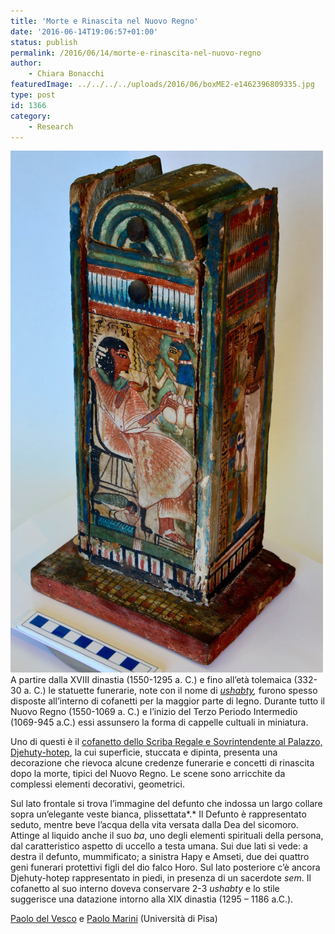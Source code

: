 ```yaml
---
title: 'Morte e Rinascita nel Nuovo Regno'
date: '2016-06-14T19:06:57+01:00'
status: publish
permalink: /2016/06/14/morte-e-rinascita-nel-nuovo-regno
author: 
    - Chiara Bonacchi
featuredImage: ../../../../uploads/2016/06/boxME2-e1462396809335.jpg
type: post
id: 1366
category:
    - Research
---
```

![](../../../../uploads/2016/06/boxME2-e1462396809335.jpg)
A partire dalla XVIII dinastia (1550-1295 a. C.) e fino all’età tolemaica (332-30 a. C.) le statuette funerarie, note con il nome di *[ushabty](https://blog.micropasts.org/2014/06/23/shabtis-and-the-ancient-egyptian-afterlife/),* furono spesso disposte all’interno di cofanetti per la maggior parte di legno. Durante tutto il Nuovo Regno (1550-1069 a. C.) e l’inizio del Terzo Periodo Intermedio (1069-945 a.C.) essi assunsero la forma di cappelle cultuali in miniatura.

Uno di questi è il [cofanetto dello Scriba Regale e Sovrintendente al Palazzo, Djehuty-hotep](http://crowdsourced.micropasts.org/project/MuseoEgizio1/), la cui superficie, stuccata e dipinta, presenta una decorazione che rievoca alcune credenze funerarie e concetti di rinascita dopo la morte, tipici del Nuovo Regno. Le scene sono arricchite da complessi elementi decorativi, geometrici.

Sul lato frontale si trova l’immagine del defunto che indossa un largo collare sopra un’elegante veste bianca, plissettata*.* Il Defunto è rappresentato seduto, mentre beve l’acqua della vita versata dalla Dea del sicomoro. Attinge al liquido anche il suo *ba*, uno degli elementi spirituali della persona, dal caratteristico aspetto di uccello a testa umana. Sui due lati si vede: a destra il defunto, mummificato; a sinistra Hapy e Amseti, due dei quattro geni funerari protettivi figli del dio falco Horo. Sul lato posteriore c’è ancora Djehuty-hotep rappresentato in piedi, in presenza di un sacerdote *sem*. Il cofanetto al suo interno doveva conservare 2-3 *ushabty* e lo stile suggerisce una datazione intorno alla XIX dinastia (1295 – 1186 a.C.).

[Paolo del Vesco](https://ucl.academia.edu/PaoloDelVesco) e [Paolo Marini](https://pisa.academia.edu/PaoloMarini) (Università di Pisa)